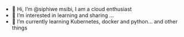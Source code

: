 - 👋 Hi, I’m @siphiwe msibi, I am a cloud enthusiast 
- 👀 I’m interested in learning and sharing ...
- 🌱 I’m currently learning Kubernetes, docker and python... and other things



